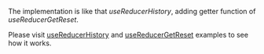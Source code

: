 The implementation is like that _useReducerHistory_, adding getter function of _useReducerGetReset_.

Please visit [useReducerHistory](#/hooks/state/useReducerHistory) and [useReducerGetReset](#/hooks/state/useReducerGetReset) examples to see how it works.